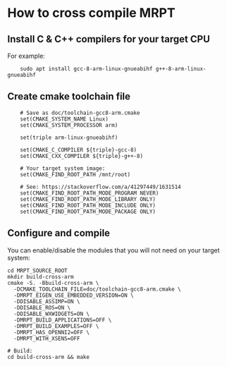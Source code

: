 # How to cross compile MRPT


## Install C & C++ compilers for your target CPU

For example:

        sudo apt install gcc-8-arm-linux-gnueabihf g++-8-arm-linux-gnueabihf

## Create cmake toolchain file

        # Save as doc/toolchain-gcc8-arm.cmake
        set(CMAKE_SYSTEM_NAME Linux)
        set(CMAKE_SYSTEM_PROCESSOR arm)

        set(triple arm-linux-gnueabihf)

        set(CMAKE_C_COMPILER ${triple}-gcc-8)
        set(CMAKE_CXX_COMPILER ${triple}-g++-8)

        # Your target system image:
        set(CMAKE_FIND_ROOT_PATH /mnt/root)

        # See: https://stackoverflow.com/a/41297449/1631514
        set(CMAKE_FIND_ROOT_PATH_MODE_PROGRAM NEVER)
        set(CMAKE_FIND_ROOT_PATH_MODE_LIBRARY ONLY)
        set(CMAKE_FIND_ROOT_PATH_MODE_INCLUDE ONLY)
        set(CMAKE_FIND_ROOT_PATH_MODE_PACKAGE ONLY)

## Configure and compile

You can enable/disable the modules that you will not need on your target system:

```
cd MRPT_SOURCE_ROOT
mkdir build-cross-arm
cmake -S. -Bbuild-cross-arm \
  -DCMAKE_TOOLCHAIN_FILE=doc/toolchain-gcc8-arm.cmake \
  -DMRPT_EIGEN_USE_EMBEDDED_VERSION=ON \
  -DDISABLE_ASSIMP=ON \
  -DDISABLE_ROS=ON \
  -DDISABLE_WXWIDGETS=ON \
  -DMRPT_BUILD_APPLICATIONS=OFF \
  -DMRPT_BUILD_EXAMPLES=OFF \
  -DMRPT_HAS_OPENNI2=OFF \
  -DMRPT_WITH_XSENS=OFF

# Build:
cd build-cross-arm && make
